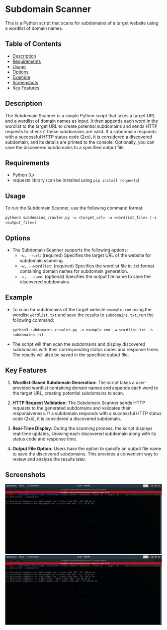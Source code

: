 # Subdomain Scanner
This is a Python script that scans for subdomains of a target website using a wordlist of domain names.

## Table of Contents
- <a href="https://github.com/SaherMuhamed/subdomain-discover#description">Description</a>
- <a href="https://github.com/SaherMuhamed/subdomain-discover#requirements">Requirements</a>
- <a href="https://github.com/SaherMuhamed/subdomain-discover#usage">Usage</a>
- <a href="https://github.com/SaherMuhamed/subdomain-discover#options">Options</a>
- <a href="https://github.com/SaherMuhamed/subdomain-discover#example">Example</a>
- <a href="https://github.com/SaherMuhamed/subdomain-discover#screenshots">Screenshots</a>
- <a href="https://github.com/SaherMuhamed/subdomain-discover#description">Key Features</a>

## Description
The Subdomain Scanner is a simple Python script that takes a target URL and a wordlist of domain names as input. It then appends each word in the wordlist to the target URL to create potential subdomains and sends HTTP requests to check if these subdomains are valid. If a subdomain responds with a successful HTTP status code (2xx), it is considered a discovered subdomain, and its details are printed to the console. Optionally, you can save the discovered subdomains to a specified output file.

## Requirements
- Python 3.x
- requests library (can be installed using `pip install requests`)

## Usage
To run the Subdomain Scanner, use the following command format:
```commandline
python3 subdomains_crawler.py -u <target_url> -w <wordlist_file> [-s <output_file>]
```

## Options
- The Subdomain Scanner supports the following options:
    - `-u, --url`: (required) Specifies the target URL of the website for subdomain scanning.
    - `-w, --wordlist`: (required) Specifies the wordlist file in .txt format containing domain names for subdomain generation.
    - `-s, --save`: (optional) Specifies the output file name to save the discovered subdomains.

## Example
- To scan for subdomains of the target website `example.com` using the wordlist `wordlist.txt` and save the results to `subdomains.txt`, run the following command:
    ```commandline
    python3 subdomains_crawler.py -u example.com -w wordlist.txt -s subdomains.txt
    ```
- The script will then scan the subdomains and display discovered subdomains with their corresponding status codes and response times. The results will also be saved in the specified output file.

## Key Features
1. **Wordlist-Based Subdomain Generation:** The script takes a user-provided wordlist containing domain names and appends each word to the target URL, creating potential subdomains to scan.

2. **HTTP Request Validation:** The Subdomain Scanner sends HTTP requests to the generated subdomains and validates their responsiveness. If a subdomain responds with a successful HTTP status code (2xx), it is considered a discovered subdomain.

3. **Real-Time Display:** During the scanning process, the script displays real-time updates, showing each discovered subdomain along with its status code and response time.

4. **Output File Option:** Users have the option to specify an output file name to save the discovered subdomains. This provides a convenient way to review and analyze the results later.

## Screenshots
![](screenshots/Screenshot_2023-07-20_21-48-48.png)
![](screenshots/Screenshot_2023-07-20_21-50-37.png)